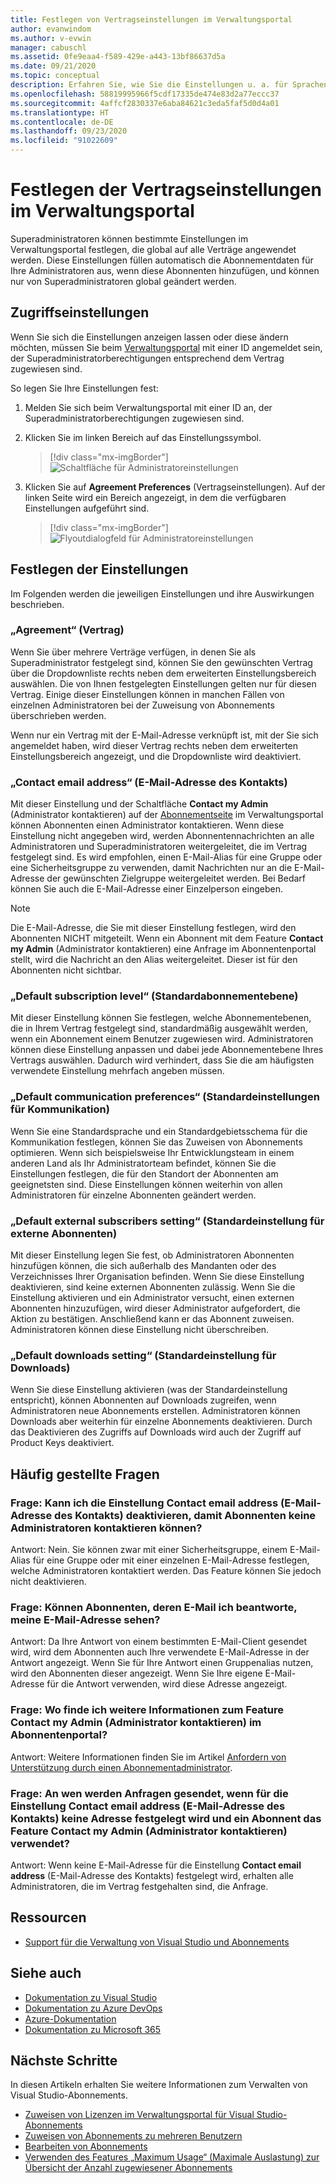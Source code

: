 ```yaml
---
title: Festlegen von Vertragseinstellungen im Verwaltungsportal
author: evanwindom
ms.author: v-evwin
manager: cabuschl
ms.assetid: 0fe9eaa4-f589-429e-a443-13bf86637d5a
ms.date: 09/21/2020
ms.topic: conceptual
description: Erfahren Sie, wie Sie die Einstellungen u. a. für Sprachen, Kontakte und die Abonnementebene im Verwaltungsportal festlegen.
ms.openlocfilehash: 58819995966f5cdf17335de474e83d2a77eccc37
ms.sourcegitcommit: 4affcf2830337e6aba84621c3eda5faf5d0d4a01
ms.translationtype: HT
ms.contentlocale: de-DE
ms.lasthandoff: 09/23/2020
ms.locfileid: "91022609"
---
```

# <a name="set-preferences-for-your-agreements-in-the-administration-portal"></a>Festlegen der Vertragseinstellungen im Verwaltungsportal
Superadministratoren können bestimmte Einstellungen im Verwaltungsportal festlegen, die global auf alle Verträge angewendet werden.  Diese Einstellungen füllen automatisch die Abonnementdaten für Ihre Administratoren aus, wenn diese Abonnenten hinzufügen, und können nur von Superadministratoren global geändert werden.  

## <a name="access-preferences"></a>Zugriffseinstellungen
Wenn Sie sich die Einstellungen anzeigen lassen oder diese ändern möchten, müssen Sie beim [Verwaltungsportal](https://manage.visualstudio.com) mit einer ID angemeldet sein, der Superadministratorberechtigungen entsprechend dem Vertrag zugewiesen sind.  

So legen Sie Ihre Einstellungen fest:
1. Melden Sie sich beim Verwaltungsportal mit einer ID an, der Superadministratorberechtigungen zugewiesen sind.
2. Klicken Sie im linken Bereich auf das Einstellungssymbol.
   > [!div class="mx-imgBorder"]
   > ![Schaltfläche für Administratoreinstellungen](_img/admin-prefs/admin-prefs-button.png "Klicken Sie auf „Administratoren verwalten“ und dann auf „Agreement Preferences“ (Vereinbarungseinstellungen), um die Einstellungen anzuzeigen.")

3. Klicken Sie auf **Agreement Preferences** (Vertragseinstellungen).
Auf der linken Seite wird ein Bereich angezeigt, in dem die verfügbaren Einstellungen aufgeführt sind. 

   > [!div class="mx-imgBorder"]
   > ![Flyoutdialogfeld für Administratoreinstellungen](_img/admin-prefs/admin-prefs-flyout.png "Legen Sie die gewünschten Einstellungen fest, und klicken Sie dann auf „Speichern“.")

## <a name="set-your-preferences"></a>Festlegen der Einstellungen
Im Folgenden werden die jeweiligen Einstellungen und ihre Auswirkungen beschrieben. 

### <a name="agreement"></a>„Agreement“ (Vertrag)
Wenn Sie über mehrere Verträge verfügen, in denen Sie als Superadministrator festgelegt sind, können Sie den gewünschten Vertrag über die Dropdownliste rechts neben dem erweiterten Einstellungsbereich auswählen.  Die von Ihnen festgelegten Einstellungen gelten nur für diesen Vertrag.  Einige dieser Einstellungen können in manchen Fällen von einzelnen Administratoren bei der Zuweisung von Abonnements überschrieben werden. 

Wenn nur ein Vertrag mit der E-Mail-Adresse verknüpft ist, mit der Sie sich angemeldet haben, wird dieser Vertrag rechts neben dem erweiterten Einstellungsbereich angezeigt, und die Dropdownliste wird deaktiviert. 

### <a name="contact-email-address"></a>„Contact email address“ (E-Mail-Adresse des Kontakts)
Mit dieser Einstellung und der Schaltfläche **Contact my Admin** (Administrator kontaktieren) auf der [Abonnementseite](https://my.visualstudio.com/subscriptions) im Verwaltungsportal können Abonnenten einen Administrator kontaktieren.  Wenn diese Einstellung nicht angegeben wird, werden Abonnentennachrichten an alle Administratoren und Superadministratoren weitergeleitet, die im Vertrag festgelegt sind.  Es wird empfohlen, einen E-Mail-Alias für eine Gruppe oder eine Sicherheitsgruppe zu verwenden, damit Nachrichten nur an die E-Mail-Adresse der gewünschten Zielgruppe weitergeleitet werden. Bei Bedarf können Sie auch die E-Mail-Adresse einer Einzelperson eingeben.

> [!NOTE]
> Die E-Mail-Adresse, die Sie mit dieser Einstellung festlegen, wird den Abonnenten NICHT mitgeteilt.  Wenn ein Abonnent mit dem Feature **Contact my Admin** (Administrator kontaktieren) eine Anfrage im Abonnentenportal stellt, wird die Nachricht an den Alias weitergeleitet. Dieser ist für den Abonnenten nicht sichtbar. 

### <a name="default-subscription-level"></a>„Default subscription level“ (Standardabonnementebene)
Mit dieser Einstellung können Sie festlegen, welche Abonnementebenen, die in Ihrem Vertrag festgelegt sind, standardmäßig ausgewählt werden, wenn ein Abonnement einem Benutzer zugewiesen wird.  Administratoren können diese Einstellung anpassen und dabei jede Abonnementebene Ihres Vertrags auswählen. Dadurch wird verhindert, dass Sie die am häufigsten verwendete Einstellung mehrfach angeben müssen. 

### <a name="default-communication-preferences"></a>„Default communication preferences“ (Standardeinstellungen für Kommunikation)
Wenn Sie eine Standardsprache und ein Standardgebietsschema für die Kommunikation festlegen, können Sie das Zuweisen von Abonnements optimieren.  Wenn sich beispielsweise Ihr Entwicklungsteam in einem anderen Land als Ihr Administratorteam befindet, können Sie die Einstellungen festlegen, die für den Standort der Abonnenten am geeignetsten sind. Diese Einstellungen können weiterhin von allen Administratoren für einzelne Abonnenten geändert werden. 

### <a name="default-external-subscribers-setting"></a>„Default external subscribers setting“ (Standardeinstellung für externe Abonnenten)
Mit dieser Einstellung legen Sie fest, ob Administratoren Abonnenten hinzufügen können, die sich außerhalb des Mandanten oder des Verzeichnisses Ihrer Organisation befinden.  Wenn Sie diese Einstellung deaktivieren, sind keine externen Abonnenten zulässig.  Wenn Sie die Einstellung aktivieren und ein Administrator versucht, einen externen Abonnenten hinzuzufügen, wird dieser Administrator aufgefordert, die Aktion zu bestätigen. Anschließend kann er das Abonnent zuweisen. Administratoren können diese Einstellung nicht überschreiben. 

### <a name="default-downloads-setting"></a>„Default downloads setting“ (Standardeinstellung für Downloads)
Wenn Sie diese Einstellung aktivieren (was der Standardeinstellung entspricht), können Abonnenten auf Downloads zugreifen, wenn Administratoren neue Abonnements erstellen.  Administratoren können Downloads aber weiterhin für einzelne Abonnements deaktivieren.  Durch das Deaktivieren des Zugriffs auf Downloads wird auch der Zugriff auf Product Keys deaktiviert.  


## <a name="frequently-asked-questions"></a>Häufig gestellte Fragen
### <a name="q--can-i-disable-the-contact-email-address-so-subscribers-cannot-contact-administrators"></a>Frage:  Kann ich die Einstellung **Contact email address** (E-Mail-Adresse des Kontakts) deaktivieren, damit Abonnenten keine Administratoren kontaktieren können?
Antwort:  Nein. Sie können zwar mit einer Sicherheitsgruppe, einem E-Mail-Alias für eine Gruppe oder mit einer einzelnen E-Mail-Adresse festlegen, welche Administratoren kontaktiert werden. Das Feature können Sie jedoch nicht deaktivieren.

### <a name="q-if-i-answer-a-subscribers-email-will-they-have-my-email-address"></a>Frage: Können Abonnenten, deren E-Mail ich beantworte, meine E-Mail-Adresse sehen?
Antwort:  Da Ihre Antwort von einem bestimmten E-Mail-Client gesendet wird, wird dem Abonnenten auch Ihre verwendete E-Mail-Adresse in der Antwort angezeigt.  Wenn Sie für Ihre Antwort einen Gruppenalias nutzen, wird den Abonnenten dieser angezeigt.  Wenn Sie Ihre eigene E-Mail-Adresse für die Antwort verwenden, wird diese Adresse angezeigt.  

### <a name="q-where-can-i-find-out-more-about-the-contact-my-admin-feature-in-the-subscriber-portal"></a>Frage: Wo finde ich weitere Informationen zum Feature **Contact my Admin** (Administrator kontaktieren) im Abonnentenportal?
Antwort:  Weitere Informationen finden Sie im Artikel [Anfordern von Unterstützung durch einen Abonnementadministrator](contact-my-admin.md). 

### <a name="q-if-we-dont-complete-the-contact-email-address-and-a-subscriber-uses-the-contact-my-admin-feature-who-receives-their-request"></a>Frage: An wen werden Anfragen gesendet, wenn für die Einstellung **Contact email address** (E-Mail-Adresse des Kontakts) keine Adresse festgelegt wird und ein Abonnent das Feature **Contact my Admin** (Administrator kontaktieren) verwendet?
Antwort:  Wenn keine E-Mail-Adresse für die Einstellung **Contact email address** (E-Mail-Adresse des Kontakts) festgelegt wird, erhalten alle Administratoren, die im Vertrag festgehalten sind, die Anfrage. 

## <a name="resources"></a>Ressourcen
- [Support für die Verwaltung von Visual Studio und Abonnements](https://visualstudio.microsoft.com/support/support-overview-vs)

## <a name="see-also"></a>Siehe auch
- [Dokumentation zu Visual Studio](/visualstudio/)
- [Dokumentation zu Azure DevOps](/azure/devops/)
- [Azure-Dokumentation](/azure/)
- [Dokumentation zu Microsoft 365](/microsoft-365/)

## <a name="next-steps"></a>Nächste Schritte
In diesen Artikeln erhalten Sie weitere Informationen zum Verwalten von Visual Studio-Abonnements.
- [Zuweisen von Lizenzen im Verwaltungsportal für Visual Studio-Abonnements](assign-license.md)
- [Zuweisen von Abonnements zu mehreren Benutzern](assign-license-bulk.md)
- [Bearbeiten von Abonnements](edit-license.md)
- [Verwenden des Features „Maximum Usage“ (Maximale Auslastung) zur Übersicht der Anzahl zugewiesener Abonnements](maximum-usage.md)